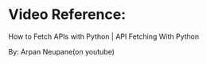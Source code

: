 # Video Reference:
How to Fetch APIs with Python | API Fetching With Python

By: Arpan Neupane(on youtube)
